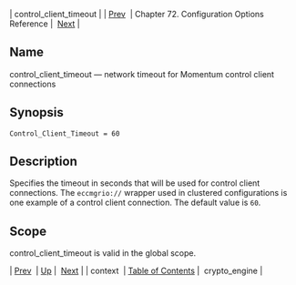 | control_client_timeout |
| [Prev](conf.ref.context)  | Chapter 72. Configuration Options Reference |  [Next](conf.ref.crypto_engine) |

<a name="conf.ref.control_client_timeout"></a>
## Name

control_client_timeout — network timeout for Momentum control client connections

## Synopsis

`Control_Client_Timeout = 60`

<a name="idp24076176"></a>
## Description

Specifies the timeout in seconds that will be used for control client connections. The `eccmgrio://` wrapper used in clustered configurations is one example of a control client connection. The default value is `60`.

<a name="idp24079056"></a>
## Scope

control_client_timeout is valid in the global scope.

| [Prev](conf.ref.context)  | [Up](config.options.ref) |  [Next](conf.ref.crypto_engine) |
| context  | [Table of Contents](index) |  crypto_engine |

